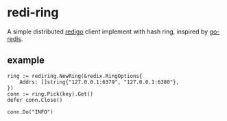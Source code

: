 # redi-ring
A simple distributed [redigo](https://github.com/garyburd/redigo) client implement with hash ring, inspired by [go-redis](https://github.com/go-redis/redis/blob/master/ring.go).

## example
```
ring := rediring.NewRing(&redix.RingOptions{
    Addrs: []string{"127.0.0.1:6379", "127.0.0.1:6380"},
})
conn := ring.Pick(key).Get()
defer conn.Close()

conn.Do("INFO")
```
